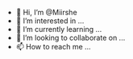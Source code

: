 - 👋 Hi, I’m @Miirshe
- 👀 I’m interested in ...
- 🌱 I’m currently learning ...
- 💞️ I’m looking to collaborate on ...
- 📫 How to reach me ...

<!---
Miirshe/Miirshe is a ✨ special ✨ repository because its `README.md` (this file) appears on your GitHub profile.
You can click the Preview link to take a look at your changes.
--->

